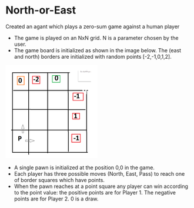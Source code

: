 # North-or-East
 Created an agant which plays a zero-sum game against a human player
 
- The game is played on an NxN grid. N is a parameter chosen by the user. 
- The game board is initialized as shown in the image below. The (east and north) borders are initialized with random points [-2,-1,0,1,2].

![gameboard](./GameBoard.png) 

- A single pawn is initialized at the position 0,0 in the game. 
- Each player has three possible moves (North, East, Pass) to reach one of border squares which have points.
- When the pawn reaches at a point square any player can win according to the point value:   the positive points are for Player 1. The negative points are for Player 2. 0 is a draw.
